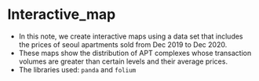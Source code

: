# Interactive_map

* In this note, we create interactive maps using a data set that includes the prices of seoul apartments sold from Dec 2019 to Dec 2020.
* These maps show the distribution of APT complexes whose transaction volumes are greater than certain levels and their average prices.
* The libraries used: `panda` and `folium`
